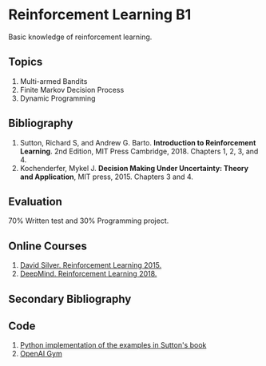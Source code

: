 # Reinforcement Learning B1
Basic knowledge of reinforcement learning.

## Topics
1.	Multi-armed Bandits 
2.	Finite Markov Decision Process
3.	Dynamic Programming

## Bibliography
1. Sutton, Richard S, and Andrew G. Barto. **Introduction to Reinforcement Learning**. 2nd Edition, MIT Press Cambridge, 2018.  Chapters 1, 2, 3, and 4.
2. Kochenderfer, Mykel J. **Decision Making Under Uncertainty: Theory and Application**, MIT press, 2015. Chapters 3 and 4.

## Evaluation
70% Written test and 30% Programming project.

## Online Courses
1. [David Silver. Reinforcement Learning 2015.]( http://www0.cs.ucl.ac.uk/staff/d.silver/web/Teaching.html)
2. [DeepMind. Reinforcement Learning 2018.](https://www.youtube.com/playlist?list=PLqYmG7hTraZDNJre23vqCGIVpfZ_K2RZs)

## Secondary Bibliography

## Code
1. [Python implementation of the examples in Sutton's book](https://github.com/ShangtongZhang/reinforcement-learning-an-introduction)
2. [OpenAI Gym](https://gym.openai.com)
